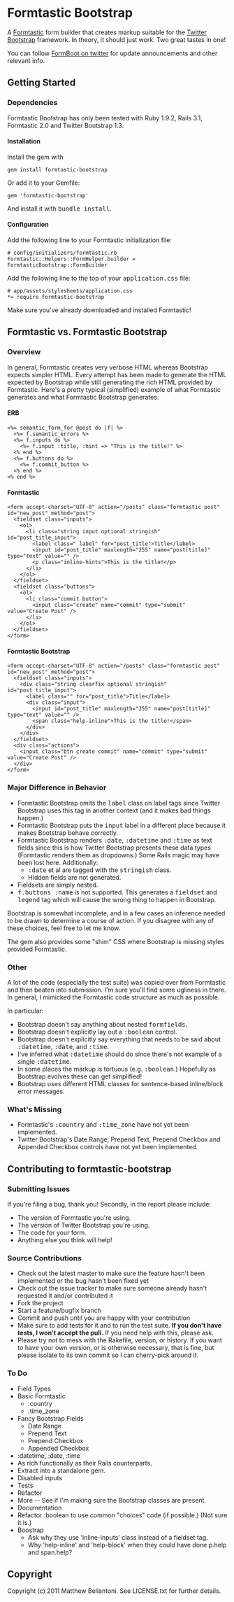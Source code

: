 # Formtastic Bootstrap

A [Formtastic](https://github.com/justinfrench/formtastic) form builder that creates markup suitable for the [Twitter Bootstrap](http://twitter.github.com/bootstrap/) framework.  In theory, it should just work.  Two great tastes in one!

You can follow [FormBoot on twitter](http://twitter.com/FormBoot) for update announcements and other relevant info.

## Getting Started

### Dependencies

Formtastic Bootstrap has only been tested with Ruby 1.9.2, Rails 3.1, Formtastic 2.0 and Twitter Bootstrap 1.3.

#### Installation

Install the gem with 

    gem install formtastic-bootstrap

Or add it to your Gemfile:

    gem 'formtastic-bootstrap'

And install it with <tt>bundle install</tt>.

#### Configuration

Add the following line to your Formtastic initialization file:

    # config/initializers/formtastic.rb
    Formtastic::Helpers::FormHelper.builder = FormtasticBootstrap::FormBuilder

Add the following line to the top of your <tt>application.css</tt> file:

    # app/assets/stylesheets/application.css
    *= require formtastic-bootstrap

Make sure you've already downloaded and installed Formtastic!


## Formtastic vs. Formtastic Bootstrap


### Overview

In general, Formtastic creates very verbose HTML whereas Bootstrap expects simpler HTML.  Every attempt has been
made to generate the HTML expected by Bootstrap while still generating the rich HTML provided by Formtastic.  Here's a pretty typical (simplified) example of what Formtastic generates and what Formtastic Bootstrap generates.

#### ERB

    <%= semantic_form_for @post do |f| %>
      <%= f.semantic_errors %>
      <%= f.inputs do %>
        <%= f.input :title, :hint => "This is the title!" %>
      <% end %>
      <%= f.buttons do %>
        <%= f.commit_button %>
      <% end %>
    <% end %>

#### Formtastic

    <form accept-charset="UTF-8" action="/posts" class="formtastic post" id="new_post" method="post">
      <fieldset class="inputs">
        <ol>
          <li class="string input optional stringish" id="post_title_input">
            <label class=" label" for="post_title">Title</label>
            <input id="post_title" maxlength="255" name="post[title]" type="text" value="" />
            <p class="inline-hints">This is the title!</p>
          </li>
        </ol>
      </fieldset>
      <fieldset class="buttons">
        <ol>
          <li class="commit button">
            <input class="create" name="commit" type="submit" value="Create Post" />
          </li>
        </ol>
      </fieldset>
    </form>

#### Formtastic Bootstrap

    <form accept-charset="UTF-8" action="/posts" class="formtastic post" id="new_post" method="post">
      <fieldset class="inputs">
        <div class="string clearfix optional stringish" id="post_title_input">
          <label class="" for="post_title">Title</label>
          <div class="input">
            <input id="post_title" maxlength="255" name="post[title]" type="text" value="" />
            <span class="help-inline">This is the title!</span>
          </div>
        </div>
      </fieldset>
      <div class="actions">
        <input class="btn create commit" name="commit" type="submit" value="Create Post" />
      </div>
    </form>

### Major Difference in Behavior

* Formtastic Bootstrap omits the <tt>label</tt> class on label tags since Twitter Bootstrap uses this tag in another context (and it makes bad things happen.)
* Formtastic Bootstrap puts the <tt>input</tt> label in a different place because it makes Bootstrap behave correctly.
* Formtastic Bootstrap renders <tt>:date</tt>, <tt>:datetime</tt> and <tt>:time</tt> as text fields since this is how Twitter Bootstrap presents these data types  (Formtastic renders them as dropdowns.) Some Rails magic may have been lost here.  Additionally:
  * <tt>:date</tt> et al are tagged with the <tt>stringish</tt> class.
  * Hidden fields are not generated.
* Fieldsets are simply nested.
* <tt>f.buttons :name</tt> is not supported.  This generates a <tt>fieldset</tt> and <tt>legend</tt> tag which will cause the wrong thing to happen in Bootstrap.

Bootstrap is somewhat incomplete, and in a few cases an inference needed to be drawn to determine a course of action.  If you disagree with any of these choices, feel free to let me know.

The gem also provides some "shim" CSS where Bootstrap is missing styles provided Formtastic.

### Other

A lot of the code (especially the test suite) was copied over from Formtastic and then beaten into submission.  I'm sure you'll find some ugliness in there.  In general, I mimicked the Formtastic code structure as much as possible.

In particular:

* Bootstrap doesn't say anything about nested <tt>formfields</tt>.
* Bootstrap doesn't explicitly lay out a <tt>:boolean</tt> control.
* Bootstrap doesn't explicitly say everything that needs to be said about <tt>:datetime</tt>, <tt>:date</tt>, and <tt>:time</tt>.
* I've inferred what <tt>:datetime</tt> should do since there's not example of a single <tt>:datetime</tt>.
* In some places the markup is tortuous (e.g. <tt>:boolean</tt>.)  Hopefully as Bootstrap evolves these can get simplified!
* Bootstrap uses different HTML classes for sentence-based inline/block error messages.

### What's Missing

* Formtastic's <tt>:country</tt> and <tt>:time_zone</tt> have not yet been implemented.
* Twitter Bootstrap's Date Range, Prepend Text, Prepend Checkbox and Appended Checkbox controls have not yet been implemented.

## Contributing to formtastic-bootstrap
 
### Submitting Issues

If you're filing a bug, thank you!  Secondly, in the report please include:

* The version of Formtastic you're using.
* The version of Twitter Bootstrap you're using.
* The code for your form.
* Anything else you think will help!

### Source Contributions
* Check out the latest master to make sure the feature hasn't been implemented or the bug hasn't been fixed yet
* Check out the issue tracker to make sure someone already hasn't requested it and/or contributed it
* Fork the project
* Start a feature/bugfix branch
* Commit and push until you are happy with your contribution
* Make sure to add tests for it and to run the test suite.  **If you don't have tests, I won't accept the pull.**  If you need help with this, please ask.
* Please try not to mess with the Rakefile, version, or history. If you want to have your own version, or is otherwise necessary, that is fine, but please isolate to its own commit so I can cherry-pick around it.


### To Do

* Field Types
 * Basic Formtastic
   * :country
   * :time_zone
 * Fancy Bootstrap Fields
   * Date Range
   * Prepend Text
   * Prepend Checkbox
   * Appended Checkbox
* :datetime, :date, :time
 * As rich functionally as their Rails counterparts.
 * Extract into a standalone gem.
* Disabled inputs
* Tests
 * Refactor
 * More -- See if I'm making sure the Bootstrap classes are present.
* Documentation
* Refactor :boolean to use common "choices" code (if possible.) (Not sure it is.)
* Boostrap
  * Ask why they use 'inline-inputs' class instead of a fieldset tag.
  * Why 'help-inline' and 'help-block' when they could have done p.help and span.help?


## Copyright

Copyright (c) 2011 Matthew Bellantoni. See LICENSE.txt for further details.

